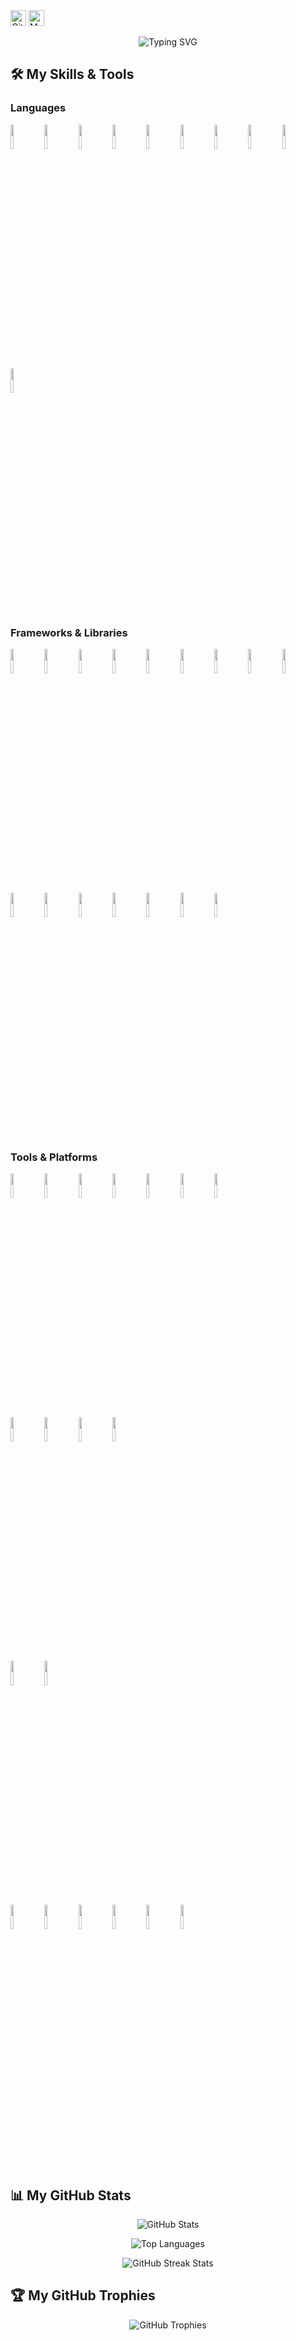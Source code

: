 <div class="profile-section">
  <img src="https://komarev.com/ghpvc/?username=ku6kaw&color=grey" alt="GitHub Profile Views" height="25px">
  <img src="https://qiita-badge.apiapi.app/s/ku6kaw/contributions.svg" alt="My Qiita Contributions" height="25px">
</div>

<p align="center">
  <img src="https://readme-typing-svg.herokuapp.com?font=Fira+Code&weight=500&size=24&pause=1000&color=36BCF7&center=true&vCenter=true&width=435&lines=Hi+there!+👋;Welcome+to+my+GitHub+Profile!;I'm+passionate+about...;Check+out+my+projects+below!" alt="Typing SVG">
</p>


## :hammer_and_wrench: My Skills & Tools

### Languages
<p align="left">
  <img src="https://cdn.jsdelivr.net/gh/devicons/devicon@latest/icons/html5/html5-original.svg" width="10%"/>
  <img src="https://cdn.jsdelivr.net/gh/devicons/devicon@latest/icons/css3/css3-original.svg" width="10%"/>
  <img src="https://cdn.jsdelivr.net/gh/devicons/devicon@latest/icons/javascript/javascript-original.svg" width="10%"/>
  <img src="https://cdn.jsdelivr.net/gh/devicons/devicon@latest/icons/typescript/typescript-original.svg" width="10%"/>
  <img src="https://cdn.jsdelivr.net/gh/devicons/devicon@latest/icons/python/python-original.svg" width="10%"/>
  <img src="https://cdn.jsdelivr.net/gh/devicons/devicon@latest/icons/php/php-original.svg" width="10%"/>
  <img src="https://cdn.jsdelivr.net/gh/devicons/devicon@latest/icons/c/c-original.svg" width="10%"/>
  <img src="https://cdn.jsdelivr.net/gh/devicons/devicon@latest/icons/kotlin/kotlin-original.svg" width="10%"/>
  <img src="https://cdn.jsdelivr.net/gh/devicons/devicon@latest/icons/swift/swift-original.svg" width="10%"/>
  <img src="https://cdn.jsdelivr.net/gh/devicons/devicon@latest/icons/azuresqldatabase/azuresqldatabase-original.svg" width="10%"/>
</p>

### Frameworks & Libraries
<p align="left">
  <img src="https://cdn.jsdelivr.net/gh/devicons/devicon@latest/icons/react/react-original.svg" width="10%"/>
  <img src="https://cdn.jsdelivr.net/gh/devicons/devicon@latest/icons/nextjs/nextjs-original.svg" width="10%"/>
  <img src="https://cdn.jsdelivr.net/gh/devicons/devicon@latest/icons/redux/redux-original.svg" width="10%"/>
  <img src="https://cdn.jsdelivr.net/gh/devicons/devicon@latest/icons/vite/vite-original.svg" width="10%"/>
  <img src="https://cdn.jsdelivr.net/gh/devicons/devicon@latest/icons/flask/flask-original.svg" width="10%"/>
  <img src="https://cdn.jsdelivr.net/gh/devicons/devicon@latest/icons/fastapi/fastapi-original.svg" width="10%"/>
  <img src="https://cdn.jsdelivr.net/gh/devicons/devicon@latest/icons/laravel/laravel-original.svg" width="10%"/>
  <img src="https://cdn.jsdelivr.net/gh/devicons/devicon@latest/icons/pandas/pandas-original.svg" width="10%"/>
  <img src="https://cdn.jsdelivr.net/gh/devicons/devicon@latest/icons/numpy/numpy-original.svg" width="10%"/>
  <img src="https://cdn.jsdelivr.net/gh/devicons/devicon@latest/icons/scikitlearn/scikitlearn-original.svg" width="10%"/>
  <img src="https://cdn.jsdelivr.net/gh/devicons/devicon@latest/icons/pytorch/pytorch-original.svg" width="10%"/>
  <img src="https://cdn.jsdelivr.net/gh/devicons/devicon@latest/icons/matplotlib/matplotlib-original.svg" width="10%"/>
  <img src="https://cdn.jsdelivr.net/gh/devicons/devicon@latest/icons/jupyter/jupyter-original.svg" width="10%"/>
  <img src="https://cdn.jsdelivr.net/gh/devicons/devicon@latest/icons/bootstrap/bootstrap-original.svg" width="10%"/>
  <img src="https://cdn.jsdelivr.net/gh/devicons/devicon@latest/icons/tailwindcss/tailwindcss-original.svg" width="10%"/>
  <img src="https://cdn.jsdelivr.net/gh/devicons/devicon@latest/icons/materialui/materialui-original.svg" width="10%"/>
</p>

### Tools & Platforms
<p align="left">
  <img src="https://cdn.jsdelivr.net/gh/devicons/devicon@latest/icons/amazonwebservices/amazonwebservices-original-wordmark.svg" width="10%"/>
  <img src="https://cdn.jsdelivr.net/gh/devicons/devicon@latest/icons/azure/azure-original.svg" width="10%"/>
  <img src="https://cdn.jsdelivr.net/gh/devicons/devicon@latest/icons/googlecloud/googlecloud-original.svg" width="10%"/>
  <img src="https://cdn.jsdelivr.net/gh/devicons/devicon@latest/icons/vercel/vercel-original.svg" width="10%"/>
  <img src="https://cdn.jsdelivr.net/gh/devicons/devicon@latest/icons/heroku/heroku-original.svg" width="10%"/>
  <img src="https://cdn.jsdelivr.net/gh/devicons/devicon@latest/icons/railway/railway-original.svg" width="10%"/>
  <img src="https://cdn.jsdelivr.net/gh/devicons/devicon@latest/icons/docker/docker-original.svg" width="10%"/>
  <br>
  <img src="https://cdn.jsdelivr.net/gh/devicons/devicon@latest/icons/mysql/mysql-original.svg" width="10%"/>
  <img src="https://cdn.jsdelivr.net/gh/devicons/devicon@latest/icons/postgresql/postgresql-original.svg" width="10%"/>
  <img src="https://cdn.jsdelivr.net/gh/devicons/devicon@latest/icons/sqlite/sqlite-original.svg" width="10%"/>
  <img src="https://cdn.jsdelivr.net/gh/devicons/devicon@latest/icons/mongodb/mongodb-original.svg" width="10%"/>
  <br>
  <img src="https://cdn.jsdelivr.net/gh/devicons/devicon@latest/icons/github/github-original.svg" width="10%"/>
  <img src="https://cdn.jsdelivr.net/gh/devicons/devicon@latest/icons/githubactions/githubactions-original.svg" width="10%"/>
  <br>
  <img src="https://cdn.jsdelivr.net/gh/devicons/devicon@latest/icons/figma/figma-original.svg" width="10%"/>
  <img src="https://cdn.jsdelivr.net/gh/devicons/devicon@latest/icons/notion/notion-original.svg" width="10%"/>
  <img src="https://cdn.jsdelivr.net/gh/devicons/devicon@latest/icons/slack/slack-original.svg" width="10%"/>
  <img src="https://cdn.jsdelivr.net/gh/devicons/devicon@latest/icons/postman/postman-original.svg" width="10%"/>
  <img src="https://cdn.jsdelivr.net/gh/devicons/devicon@latest/icons/swagger/swagger-original.svg" width="10%"/>
  <img src="https://cdn.jsdelivr.net/gh/devicons/devicon@latest/icons/graphql/graphql-plain.svg" width="10%"/>
</p>

<br>

## :bar_chart: My GitHub Stats

<p align="center">
  <img 
    src="https://github-readme-stats.vercel.app/api?username=ku6kaw&show_icons=true&theme=radical&count_private=true" 
    alt="GitHub Stats"
  />
</p>

<p align="center">
  <img 
    src="https://github-readme-stats.vercel.app/api/top-langs/?username=ku6kaw&layout=compact&theme=radical&count_private=true" 
    alt="Top Languages"
  />
</p>
<p align="center">
  <img 
    src="https://github-readme-streak-stats.herokuapp.com/?user=ku6kaw&theme=radical" 
    alt="GitHub Streak Stats"
  />
</p>

## :trophy: My GitHub Trophies

<p align="center">
  <img 
    src="https://github-profile-trophy.vercel.app/?username=ku6kaw&theme=radical&column=6&margin-w=15&margin-h=15" 
    alt="GitHub Trophies"
  />
</p>
